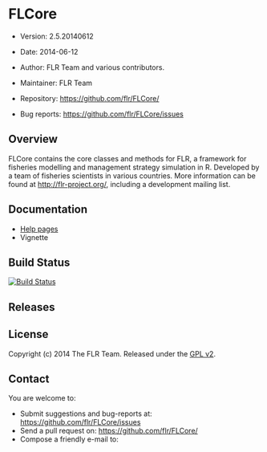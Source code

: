 # FLCore
- Version: 2.5.20140612
- Date: 2014-06-12
- Author: FLR Team and various contributors.
- Maintainer: FLR Team <flrteam AT flr-project.org>

- Repository: <https://github.com/flr/FLCore/>
- Bug reports: <https://github.com/flr/FLCore/issues>

## Overview
FLCore contains the core classes and methods for FLR, a framework for fisheries modelling and management strategy simulation in R. Developed by a team of fisheries scientists in various countries. More information can be found at <http://flr-project.org/>, including a development mailing list.

## Documentation
- [Help pages](http://flr-project.org/FLCore)
- Vignette

## Build Status
[![Build Status](https://travis-ci.org/flr/FLCore.svg?branch=master)](https://travis-ci.org/flr/FLCore)

## Releases

## License
Copyright (c) 2014 The FLR Team. Released under the [GPL v2](http://www.gnu.org/licenses/gpl-2.0.html).

## Contact

You are welcome to:

- Submit suggestions and bug-reports at: <https://github.com/flr/FLCore/issues>
- Send a pull request on: <https://github.com/flr/FLCore/>
- Compose a friendly e-mail to: <flrteam AT flr-project.org>
